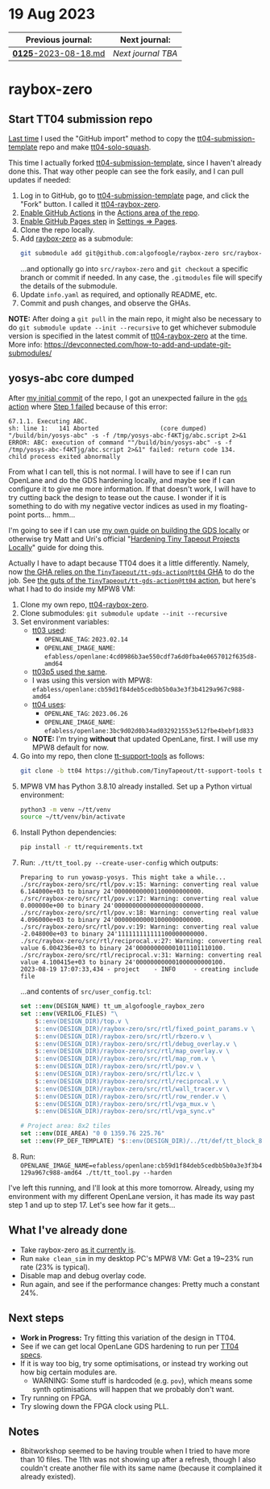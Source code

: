 # 19 Aug 2023

| Previous journal: | Next journal: |
|-|-|
| [**0125**-2023-08-18.md](./0125-2023-08-18.md) | *Next journal TBA* |


# raybox-zero

## Start TT04 submission repo

[Last time](./0119-2023-07-22.md) I used the "GitHub import" method to copy the [tt04-submission-template] repo and make [tt04-solo-squash].

This time I actually forked [tt04-submission-template], since I haven't already done this. That way other people can see the fork easily,
and I can pull updates if needed:
1.  Log in to GitHub, go to [tt04-submission-template] page, and click the "Fork" button. I called it [tt04-raybox-zero].
2.  [Enable GitHub Actions](https://tinytapeout.com/faq/#when-i-commit-my-change-the-gds-action-isnt-running) in the [Actions area of the repo](https://github.com/algofoogle/tt04-raybox-zero/actions).
3.  [Enable GitHub Pages step](https://tinytapeout.com/faq/#my-github-action-is-failing-on-the-pages-part) in [Settings => Pages](https://github.com/algofoogle/tt04-raybox-zero/settings/pages).
4.  Clone the repo locally.
5.  Add [raybox-zero] as a submodule:
    ```bash
    git submodule add git@github.com:algofoogle/raybox-zero src/raybox-zero
    ```
    ...and optionally go into `src/raybox-zero` and `git checkout` a specific branch or commit if needed. In any case, the `.gitmodules` file will specify the details of the submodule.
6.  Update `info.yaml` as required, and optionally README, etc.
7.  Commit and push changes, and observe the GHAs.

**NOTE:** After doing a `git pull` in the main repo, it might also be necessary to do `git submodule update --init --recursive` to get whichever submodule version is specified in the latest commit of [tt04-raybox-zero] at the time. More info: https://devconnected.com/how-to-add-and-update-git-submodules/

## yosys-abc core dumped

After [my initial commit](https://github.com/algofoogle/tt04-raybox-zero/commit/155c28a081895d54327f6465cd6af7b8bd20c185) of the repo, I got an unexpected failure in the [`gds` action](https://github.com/algofoogle/tt04-raybox-zero/actions/runs/5911788013/job/16034593153) where [Step 1 failed](https://github.com/algofoogle/tt04-raybox-zero/actions/runs/5911788013/job/16034593153#step:3:923) because of this error:
```
67.1.1. Executing ABC.
sh: line 1:   141 Aborted                 (core dumped) "/build/bin/yosys-abc" -s -f /tmp/yosys-abc-f4KTjg/abc.script 2>&1
ERROR: ABC: execution of command ""/build/bin/yosys-abc" -s -f /tmp/yosys-abc-f4KTjg/abc.script 2>&1" failed: return code 134.
child process exited abnormally
```

From what I can tell, this is not normal. I will have to see if I can run OpenLane and do the GDS hardening locally, and maybe see if I can configure it to give me more information. If that doesn't work, I will have to try cutting back the design to tease out the cause. I wonder if it is something to do with my negative vector indices as used in my floating-point ports... hmm...

I'm going to see if I can use [my own guide on building the GDS locally](https://github.com/algofoogle/anton1-tt03#building-gds-locally) or otherwise try Matt and Uri's official "[Hardening Tiny Tapeout Projects Locally](https://docs.google.com/document/d/1aUUZ1jthRpg4QURIIyzlOaPWlmQzr-jBn3wZipVUPt4/edit#heading=h.wwc5ldl01nl5)" guide for doing this.

Actually I have to adapt because TT04 does it a little differently. Namely, now [the GHA relies on the `TinyTapeout/tt-gds-action@tt04` GHA](https://github.com/algofoogle/tt04-raybox-zero/blob/155c28a081895d54327f6465cd6af7b8bd20c185/.github/workflows/gds.yaml#L16-L17) to do the job. See [the guts of the `TinyTapeout/tt-gds-action@tt04` action](https://github.com/TinyTapeout/tt-gds-action/blob/tt04/action.yml), but here's what I had to do inside my MPW8 VM:

1.  Clone my own repo, [tt04-raybox-zero].
2.  Clone submodules: `git submodule update --init --recursive`
2.  Set environment variables:
    *   [tt03 used](https://github.com/algofoogle/anton1-tt03/blob/06762d3d57ef7d973a4e435eb3a7021fcc4bb2ef/.github/workflows/gds.yaml#L10-L15):
        *   `OPENLANE_TAG`: `2023.02.14`
        *   `OPENLANE_IMAGE_NAME`: `efabless/openlane:4cd0986b3ae550cdf7a6d0fba4e0657012f635d8-amd64`
    *   [tt03p5 used the same](https://github.com/algofoogle/tt03p5-solo-squash/blob/163eb866e6f9eb7d51b215f075e0b5d8e652645a/.github/workflows/gds.yaml#L10-L15).
    *   I was using this version with MPW8: `efabless/openlane:cb59d1f84deb5cedbb5b0a3e3f3b4129a967c988-amd64`
    *   [tt04 uses](https://github.com/TinyTapeout/tt-gds-action/blob/ea1f2a82dcd339908b86da0c46c007892d8893cb/action.yml#L10-L19):
        *   `OPENLANE_TAG`: `2023.06.26`
        *   `OPENLANE_IMAGE_NAME`: `efabless/openlane:3bc9d02d0b34ad032921553e512fbe4bebf1d833`
    *   **NOTE:** I'm trying **without** that updated OpenLane, first. I will use my MPW8 default for now.
3.  Go into my repo, then clone [tt-support-tools] as follows:
    ```bash
    git clone -b tt04 https://github.com/TinyTapeout/tt-support-tools tt
    ```
4.  MPW8 VM has Python 3.8.10 already installed. Set up a Python virtual environment:
    ```bash
    python3 -m venv ~/tt/venv
    source ~/tt/venv/bin/activate
    ```
5.  Install Python dependencies:
    ```bash
    pip install -r tt/requirements.txt
    ```
6.  Run: `./tt/tt_tool.py --create-user-config` which outputs:
    ```
    Preparing to run yowasp-yosys. This might take a while...
    ./src/raybox-zero/src/rtl/pov.v:15: Warning: converting real value 6.144000e+03 to binary 24'000000000001100000000000.
    ./src/raybox-zero/src/rtl/pov.v:17: Warning: converting real value 0.000000e+00 to binary 24'000000000000000000000000.
    ./src/raybox-zero/src/rtl/pov.v:18: Warning: converting real value 4.096000e+03 to binary 24'000000000001000000000000.
    ./src/raybox-zero/src/rtl/pov.v:19: Warning: converting real value -2.048000e+03 to binary 24'111111111111100000000000.
    ./src/raybox-zero/src/rtl/reciprocal.v:27: Warning: converting real value 6.004236e+03 to binary 24'000000000001011101110100.
    ./src/raybox-zero/src/rtl/reciprocal.v:31: Warning: converting real value 4.100415e+03 to binary 24'000000000001000000000100.
    2023-08-19 17:07:33,434 - project    - INFO     - creating include file
    ```
    ...and contents of `src/user_config.tcl`:
    ```tcl
    set ::env(DESIGN_NAME) tt_um_algofoogle_raybox_zero
    set ::env(VERILOG_FILES) "\
        $::env(DESIGN_DIR)/top.v \
        $::env(DESIGN_DIR)/raybox-zero/src/rtl/fixed_point_params.v \
        $::env(DESIGN_DIR)/raybox-zero/src/rtl/rbzero.v \
        $::env(DESIGN_DIR)/raybox-zero/src/rtl/debug_overlay.v \
        $::env(DESIGN_DIR)/raybox-zero/src/rtl/map_overlay.v \
        $::env(DESIGN_DIR)/raybox-zero/src/rtl/map_rom.v \
        $::env(DESIGN_DIR)/raybox-zero/src/rtl/pov.v \
        $::env(DESIGN_DIR)/raybox-zero/src/rtl/lzc.v \
        $::env(DESIGN_DIR)/raybox-zero/src/rtl/reciprocal.v \
        $::env(DESIGN_DIR)/raybox-zero/src/rtl/wall_tracer.v \
        $::env(DESIGN_DIR)/raybox-zero/src/rtl/row_render.v \
        $::env(DESIGN_DIR)/raybox-zero/src/rtl/vga_mux.v \
        $::env(DESIGN_DIR)/raybox-zero/src/rtl/vga_sync.v"

    # Project area: 8x2 tiles
    set ::env(DIE_AREA) "0 0 1359.76 225.76"
    set ::env(FP_DEF_TEMPLATE) "$::env(DESIGN_DIR)/../tt/def/tt_block_8x2.def"
    ```
7.  Run: `OPENLANE_IMAGE_NAME=efabless/openlane:cb59d1f84deb5cedbb5b0a3e3f3b4129a967c988-amd64 ./tt/tt_tool.py --harden`

I've left this running, and I'll look at this more tomorrow. Already, using my environment with my different OpenLane version, it has made its way past step 1 and up to step 17. Let's see how far it gets...


## What I've already done

*   Take raybox-zero [as it currently is](https://github.com/algofoogle/raybox-zero/commit/9073f822ae4f36340257ad17ff743278d3b3e293).
*   Run `make clean_sim` in my desktop PC's MPW8 VM: Get a 19~23% run rate (23% is typical).
*   Disable map and debug overlay code.
*   Run again, and see if the performance changes: Pretty much a constant 24%.

## Next steps

*   **Work in Progress:** Try fitting this variation of the design in TT04.
*   See if we can get local OpenLane GDS hardening to run per [TT04 specs](https://docs.google.com/document/d/1aUUZ1jthRpg4QURIIyzlOaPWlmQzr-jBn3wZipVUPt4/edit).
*   If it is way too big, try some optimisations, or instead try working out how big certain modules are.
    *   WARNING: Some stuff is hardcoded (e.g. `pov`), which means some synth optimisations will happen that we probably don't want.
*   Try running on FPGA.
*   Try slowing down the FPGA clock using PLL.

## Notes

*   8bitworkshop seemed to be having trouble when I tried to have more than 10 files. The 11th was not showing up after a refresh, though I also couldn't create another file with its same name (because it complained it already existed).

[tt04-submission-template]: https://github.com/TinyTapeout/tt04-submission-template
[tt04-raybox-zero]: https://github.com/algofoogle/tt04-raybox-zero
[raybox-zero]: https://github.com/algofoogle/raybox-zero
[tt04-solo-squash]: https://github.com/algofoogle/tt04-solo-squash
[tt-support-tools]: https://github.com/tinytapeout/tt-support-tools